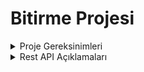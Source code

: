 # Bitirme Projesi


<details>
  <summary>Proje Gereksinimleri</summary>

- Bir müşteri bilgisi alıp kayıt eden, bir fatura bilgisi kayıt eden ve bu bilgileri sorgulayan restApi ler olacak.
  
- Bir de ödenmiş statüsünde gözüken fatura kaydı oluşturalım. Müşterinin faturası sorgulandığında ödenmemiş faturanın bulunmadığına dair response code ve mesaj dönülsün. (Fatura sorgulama faturaId ve müşteri numarası ile yapılmalı)
  
- Oluşturulan müşteri kaydı ve fatura kaydı için id bilgisi ile silme işlemleri yapan 2 servis olsun.
  
- Fatura kaydı oluşturulacak, kayıt sorgulanabilecek.
  
- Müşteri bilgisi update eden bir servis olacak.

- Bu işlemlerin postgreSql e giden sorgular ile yapacağız. Respository bağlantısı olmalı.
  
- Proje bir maven projesi olacak. Springboot framework ü ile ve SOLID prensiplerine uygun şekilde yazılacak.


  3 adet tablo yeterli. Fatura, User, Payment

  Payment işlemini doğrudan yapılmış gibi hazır kayıt oluşturulması
yeterli.

  Servisler ResponseEntity tipinde cevap dönmeli.
</details>

<details>
  <summary>Rest API Açıklamaları</summary>
  
  - http://localhost:8080/v1/users/save -> It is used in the customer registration section of the system. Name and surname fields should not be blank. Necessary validation procedures have been carried out. 
  ```diff
  ! Request
  {"name":"Sefa Mert", "surname":"Gungor"}
  ```
  
  ```diff
  + Response
  {
    "Status": 200,
    "Message": "User created with entered user information.",
    "Customer": {
        "subscriberId": 10,
        "name": "Sefa Mert",
        "surname": "Gungor",
        "subscriberNo": 10
    }
}
  ```
  - http://localhost:8080/v1/users/get -> Brings all customers registered in the system. Return customer list, HttpStatus, message as reponse.
   ```diff
  + Response
  {
    "Status": 200,
    "Message": "Customer list brought.",
    "Customer": [
        {
            "subscriberId": 1,
            "name": "Sefa",
            "surname": "Gungor",
            "subscriberNo": 1
        },
        {
            "subscriberId": 2,
            "name": "Mert",
            "surname": "Gungor",
            "subscriberNo": 2
        }
    ]
}
  ```
  - http://localhost:8080/v1/users/get/{subscriberId} -> Brings the desired customer with subscriberId. Return customer, HttpStatus and message as response.
  - http://localhost:8080/v1/users/delete/{subscriberId} -> Deletes the desired customer with subscriberId. Return deleted customer, Httpstatus and message as response.
  - http://localhost:8080/v1/users/update/{subscriberId}?surname=&name= -> Updates the desired customer. (name and surname @RequestParam)
  - http://localhost:8080/v1/invoice/save -> It is used in the invoice registration section of the system. subscriberNo and invoiceAmount fields should not be blank. Necessary validation procedures have been carried out.
  - http://localhost:8080/v1/invoice/get -> Brings all invoices registered in the system. Return invoice list, HttpStatus, message as reponse.
  - http://localhost:8080/v1/invoice/get/{invoiceNo} -> Brings the desired invoice with invoiceNo. Return invoice, HttpStatus and message as response.
  - http://localhost:8080/v1/invoice/delete/{invoiceNo} -> Deletes the desired customer with invoiceNo. Return deleted invoice, Httpstatus and message as response.
  - http://localhost:8080/v1/invoice/invoiceInquiry/{invoiceNo} -> Performs invoice payment inquiry with invoiceNo. If status equals 1 invoice paid, if status equals zero invoice not paid. 
  - http://localhost:8080/v1/payment/invoiceInquiry/{subscribeNo} -> Performs invoice payment inquiry with subscribeNo. If such a record exists, there is no unpaid invoice for the user.
  
</details>
